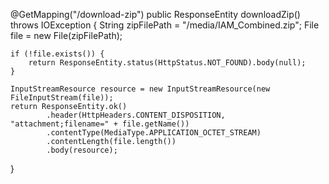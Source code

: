 @GetMapping("/download-zip")
public ResponseEntity<Resource> downloadZip() throws IOException {
    String zipFilePath = "/media/IAM_Combined.zip";
    File file = new File(zipFilePath);

    if (!file.exists()) {
        return ResponseEntity.status(HttpStatus.NOT_FOUND).body(null);
    }

    InputStreamResource resource = new InputStreamResource(new FileInputStream(file));
    return ResponseEntity.ok()
            .header(HttpHeaders.CONTENT_DISPOSITION, "attachment;filename=" + file.getName())
            .contentType(MediaType.APPLICATION_OCTET_STREAM)
            .contentLength(file.length())
            .body(resource);
}